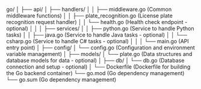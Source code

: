 go/
│
├── api/
│ ├── handlers/
│ │ ├── middleware.go (Common middleware functions)
│ │ ├── plate_recognition.go (License plate recognition request handler)
│ │ └── health.go (Health check endpoint - optional)
│ │
│ ├── services/
│ │ ├── python.go (Service to handle Python tasks)
│ │ ├── java.go (Service to handle Java tasks - optional)
│ │ └── csharp.go (Service to handle C# tasks - optional)
│ │
│ └── main.go (API entry point)
│
├── config/
│ └── config.go (Configuration and environment variable management)
│
├── models/
│ └── plate.go (Data structures and database models for data - optional)
│
├── db/
│ └── db.go (Database connection and setup - optional)
│
└── Dockerfile (Dockerfile for building the Go backend container)
└── go.mod (Go dependency management)
└── go.sum (Go dependency management)
